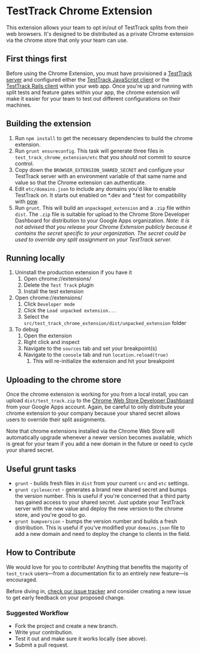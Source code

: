 # TestTrack Chrome Extension

This extension allows your team to opt in/out of TestTrack splits
from their web browsers. It's designed to be distributed as a private
Chrome extension via the chrome store that only your team can use.

## First things first

Before using the Chrome Extension, you must have provisioned a
[TestTrack server](https://github.com/Betterment/test_track) and
configured either the [TestTrack JavaScript
client](https://github.com/Betterment/test_track_js_client) or the
[TestTrack Rails
client](https://github.com/Betterment/test_track_rails_client) within
your web app. Once you're up and running with split tests and feature
gates within your app, the chrome extension will make it easier for your
team to test out different configurations on their machines.

## Building the extension

1. Run `npm install` to get the necessary dependencies to build the
   chrome extension.
1. Run `grunt ensureconfig`. This task will generate three files in
   `test_track_chrome_extension/etc` that you *should not* commit to
source control.
1. Copy down the `BROWSER_EXTENSION_SHARED_SECRET` and configure your
   TestTrack server with an environment variable of that same name
   and value so that the Chrome extension can authenticate.
1. Edit `etc/domains.json` to include any domains you'd like to enable
   TestTrack on. It starts out enabled on \*.dev and \*.test for compatibility
   with [pow](http://pow.cx).
1. Run `grunt`. This will build an `unpackaged_extension` and a
   `.zip` file within `dist`. The `.zip` file is suitable for upload to
the Chrome Store Developer Dashboard for distribution to your Google
Apps organization. *Note: it is not advised that you release your
Chrome Extension publicly because it contains the secret specific to
your organization. The secret could be used to override any split
assignment on your TestTrack server.*

## Running locally

1. Uninstall the production extension if you have it
    1. Open chrome://extensions/
    1. Delete the `Test Track` plugin
    1. Install the test extension
1. Open chrome://extensions/
    1. Click `Developer mode`
    1. Click the `Load unpacked extension...`
    1. Select the
       `src/test_track_chrome_extension/dist/unpacked_extension` folder
1. To debug
    1. Open the extension
    1. Right click and inspect
    1. Navigate to the `sources` tab and set your breakpoint(s)
    1. Navigate to the `console` tab and run `location.reload(true)`
        1. This will re-initialize the extension and hit your breakpoint

## Uploading to the chrome store

Once the chrome extension is working for you from a local install, you
can upload `dist/test_track.zip` to the
[Chrome Web Store Developer Dashboard](https://chrome.google.com/webstore/developer/dashboard)
from your Google Apps account. Again, be careful to only distribute your
chrome extension to your company because your shared secret allows
users to override their split assignments.

Note that chrome extensions installed via the Chrome Web Store will
automatically upgrade whenever a newer version becomes available, which
is great for your team if you add a new domain in the future or need to
cycle your shared secret.


## Useful grunt tasks

* `grunt` - builds fresh files in `dist` from your current `src` and
  `etc` settings.
* `grunt cyclesecret` - generates a brand new shared secret and bumps
  the version number. This is useful if you're concerned that a third
party has gained access to your shared secret. Just update your
TestTrack server with the new value and deploy the new version to the
chrome store, and you're good to go.
* `grunt bumpversion` - bumps the version number and builds a fresh
  distribution. This is useful if you've modified your `domains.json`
file to add a new domain and need to deploy the change to clients in the
field.

## How to Contribute

We would love for you to contribute! Anything that benefits the majority of `test_track` users—from a documentation fix to an entirely new feature—is encouraged.

Before diving in, [check our issue tracker](//github.com/Betterment/test_track_chrome_extension/issues) and consider creating a new issue to get early feedback on your proposed change.

### Suggested Workflow

* Fork the project and create a new branch.
* Write your contribution.
* Test it out and make sure it works locally (see above).
* Submit a pull request.
